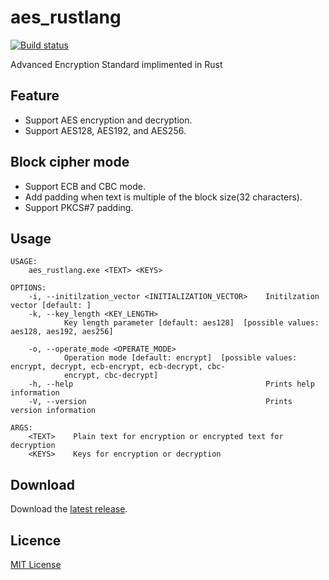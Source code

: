 # aes_rustlang
[![Build status](https://ci.appveyor.com/api/projects/status/uo6o5pr9i885va5b?svg=true)](https://ci.appveyor.com/project/hukatama024e/aes-rustlang)

Advanced Encryption Standard implimented in Rust

## Feature

* Support AES encryption and decryption.
* Support AES128, AES192, and AES256.

## Block cipher mode

* Support ECB and CBC mode.
* Add padding when text is multiple of the block size(32 characters).
* Support PKCS#7 padding.

## Usage

```
USAGE:
    aes_rustlang.exe <TEXT> <KEYS>

OPTIONS:
    -i, --initilzation_vector <INITIALIZATION_VECTOR>    Initilzation vector [default: ]
    -k, --key_length <KEY_LENGTH>
            Key length parameter [default: aes128]  [possible values: aes128, aes192, aes256]

    -o, --operate_mode <OPERATE_MODE>
            Operation mode [default: encrypt]  [possible values: encrypt, decrypt, ecb-encrypt, ecb-decrypt, cbc-
            encrypt, cbc-decrypt]
    -h, --help                                           Prints help information
    -V, --version                                        Prints version information

ARGS:
    <TEXT>    Plain text for encryption or encrypted text for decryption
    <KEYS>    Keys for encryption or decryption
```

## Download
Download the [latest release].

## Licence
[MIT License]

[latest release]: https://github.com/hukatama024e/aes_rustlang/releases
[MIT License]:    LICENSE